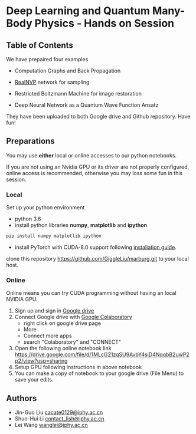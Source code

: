 # Deep Learning and Quantum Many-Body Physics - Hands on Session

## Table of Contents
We have prepaired four examples
* Computation Graphs and Back Propagation
* [RealNVP](https://arxiv.org/abs/1605.08803) network for sampling
* Restricted Boltzmann Machine for image restoration

* Deep Neural Network as a Quantum Wave Function Ansatz

They have been uploaded to both Google drive and Github repository. Have fun! 

## Preparations
You may use **either** local or online accesses to our python notebooks.

If you are not using an Nvidia GPU or its driver are not properly configured, online access is recommended,
otherwise you may loss some fun in this session.

### Local
Set up your python environment
* python 3.6
* install python libraries **numpy**, **matplotlib** and **ipython**
```bash
pip install numpy matplotlib ipython
```
* install PyTorch with CUDA-8.0 support following [installation guide](http://pytorch.org/).

clone this repository https://github.com/GiggleLiu/marburg.git to your local host.

### Online
Online means you can try CUDA programming without having an local NVIDIA GPU.
1. Sign up and sign in [Google drive](https://drive.google.com/)
2. Connect Google drive with [Google Colaboratory](https://colab.research.google.com)
    - right click on google drive page
    - More
    - Connect more apps
    - search "Colaboratory" and "CONNECT"
3. Open the following online notebook link
    https://drive.google.com/file/d/1MLcG21zqSU9AvbY4siD4NqqbB2uwP2p2/view?usp=sharing
4. Setup GPU following instructions in above notebook
5. You can make a copy of notebook to your google drive (File Menu) to save your edits.

## Authors
* Jin-Guo Liu <cacate0129@iphy.ac.cn>
* Shuo-Hui Li <contact_lish@iphy.ac.cn>
* Lei Wang <wanglei@iphy.ac.cn>
